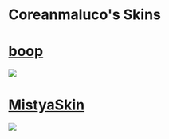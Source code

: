 # Coreanmaluco's Skins

# [boop](https://cdn.discordapp.com/attachments/717134632893808671/797214568861663232/boop.osk)
![](https://osu.ppy.sh/ss/16045390/f3a7)



# [MistyaSkin](https://coreanmaluco.s-ul.eu/LnOcFu4e)
![](https://osu.ppy.sh/ss/16045490/2b93)
